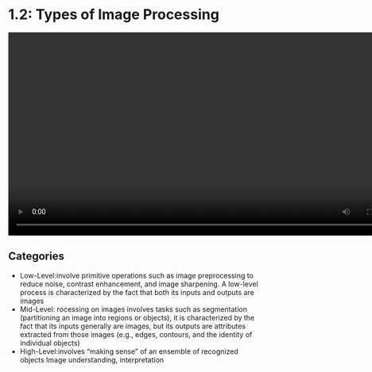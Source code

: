 # 1.2: Types of Image Processing

  <video width="800" height="410" controls>
    <source src="photows/1TypesofImages.mp4" type="video/mp4">
    Your browser does not support the video tag.
  </video

---

##  Categories
- Low-Level:involve primitive operations such as image preprocessing to reduce noise, contrast enhancement, and image sharpening. A low-level process is characterized by the fact that both its inputs and outputs are images
- Mid-Level: rocessing on images involves tasks such as segmentation (partitioning an image into regions or objects), it is characterized by the fact that its inputs generally are images, but its outputs are attributes extracted from those images (e.g., edges, contours, and the identity of individual objects)
- High-Level:involves “making sense” of an ensemble of recognized objects Image understanding, interpretation


